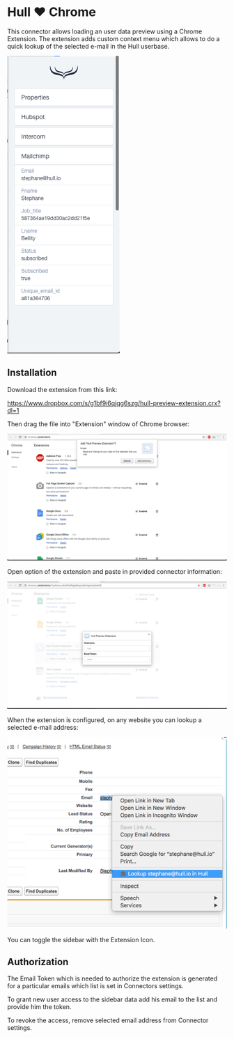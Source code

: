 # Hull ♥ Chrome

This connector allows loading an user data preview using a Chrome Extension.
The extension adds custom context menu which allows to do a quick lookup of the selected e-mail in the Hull userbase.

![Overview](images/overview.png "Overview")

## Installation

Download the extension from this link:

https://www.dropbox.com/s/g1bf9i6qjqg6szg/hull-preview-extension.crx?dl=1

Then drag the file into "Extension" window of Chrome browser:

![Installation](images/installation.png "Installation")

Open option of the extension and paste in provided connector information:

![Configuration](images/configuration.png "Configuration")

When the extension is configured, on any website you can lookup a selected e-mail address:

![Context menu](images/context-menu.png "Context Menu")

You can toggle the sidebar with the Extension Icon.


## Authorization

The Email Token which is needed to authorize the extension is generated for a particular emails which list is set in Connectors settings.

To grant new user access to the sidebar data add his email to the list and provide him the token.

To revoke the access, remove selected email address from Connector settings.



